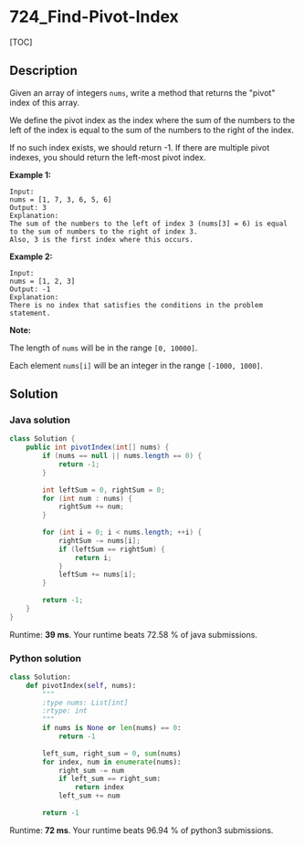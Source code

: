 # 724_Find-Pivot-Index

[TOC]

## Description

Given an array of integers `nums`, write a method that returns the "pivot" index of this array.

We define the pivot index as the index where the sum of the numbers to the left of the index is equal to the sum of the numbers to the right of the index.

If no such index exists, we should return -1. If there are multiple pivot indexes, you should return the left-most pivot index.

**Example 1:**

```
Input: 
nums = [1, 7, 3, 6, 5, 6]
Output: 3
Explanation: 
The sum of the numbers to the left of index 3 (nums[3] = 6) is equal to the sum of numbers to the right of index 3.
Also, 3 is the first index where this occurs.
```

**Example 2:**

```
Input: 
nums = [1, 2, 3]
Output: -1
Explanation: 
There is no index that satisfies the conditions in the problem statement.
```

**Note:**

The length of `nums` will be in the range `[0, 10000]`.

Each element `nums[i]` will be an integer in the range `[-1000, 1000]`.

## Solution

### Java solution

```java
class Solution {
    public int pivotIndex(int[] nums) {
        if (nums == null || nums.length == 0) {
            return -1;
        }
        
        int leftSum = 0, rightSum = 0;
        for (int num : nums) {
            rightSum += num;
        }
        
        for (int i = 0; i < nums.length; ++i) {
            rightSum -= nums[i];
            if (leftSum == rightSum) {
                return i;
            }
            leftSum += nums[i];
        }
        
        return -1;
    }
}
```

Runtime: **39 ms**. Your runtime beats 72.58 % of java submissions. 

### Python solution

```python
class Solution:
    def pivotIndex(self, nums):
        """
        :type nums: List[int]
        :rtype: int
        """
        if nums is None or len(nums) == 0:
            return -1
        
        left_sum, right_sum = 0, sum(nums)
        for index, num in enumerate(nums):
            right_sum -= num
            if left_sum == right_sum:
                return index
            left_sum += num
            
        return -1
```

Runtime: **72 ms**. Your runtime beats 96.94 % of python3 submissions. 